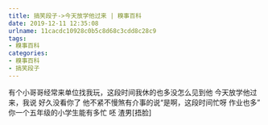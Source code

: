 ```yaml
---
title: 搞笑段子->今天放学他过来 | 糗事百科
date: 2019-12-11 12:35:08
urlname: 11cacdc10928c0b5c8d68c3cdd8c28c9
tags: 
- 糗事百科
categories:
- 糗事百科
- 搞笑段子
---
```

有个小哥哥经常来单位找我玩，这段时间我休的也多没怎么见到他  今天放学他过来，我说 好久没看你了   他不紧不慢煞有介事的说“是啊，这段时间忙呀  作业也多” 你一个五年级的小学生能有多忙 呸 渣男[捂脸]


